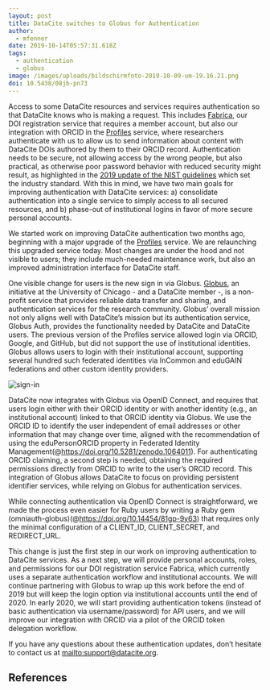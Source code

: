 ```yaml
---
layout: post
title: DataCite switches to Globus for Authentication
author:
  - mfenner
date: 2019-10-14T05:57:31.618Z
tags:
  - authentication
  - globus
image: /images/uploads/bildschirmfoto-2019-10-09-um-19.16.21.png
doi: 10.5438/08jb-pn73
---
```

Access to some DataCite resources and services requires authentication so that DataCite knows who is making a request. This includes [Fabrica](https://doi.datacite.org/), our DOI registration service that requires a member account, but also our integration with ORCID in the [Profiles](https://profiles.datacite.org) service, where researchers authenticate with us to allow us to send information about content with DataCite DOIs authored by them to their ORCID record. Authentication needs to be secure, not allowing access by the wrong people, but also practical, as otherwise poor password behavior with reduced security might result, as highlighted in the [2019 update of the NIST guidelines](https://securityboulevard.com/2019/03/nist-800-63-password-guidelines/) which set the industry standard. With this in mind, we have two main goals for improving authentication with DataCite services: a) consolidate authentication into a single service to simply access to all secured resources, and b) phase-out of institutional logins in favor of more secure personal accounts.

We started work on improving DataCite authentication two months ago, beginning with a major upgrade of the [Profiles](https://profiles.datacite.org) service. We are relaunching this upgraded service today. Most changes are under the hood and not visible to users; they include much-needed maintenance work, but also an improved administration interface for DataCite staff. 

One visible change for users is the new sign in via Globus. [Globus](https://www.globus.org/), an initiative at the University of Chicago - and a DataCite member -, is a non-profit service that provides reliable data transfer and sharing, and authentication services for the research community. Globus’ overall mission not only aligns well with DataCite’s mission but its authentication service, Globus Auth, provides the functionality needed by DataCite and DataCite users. The previous version of the Profiles service allowed login via ORCID, Google, and GitHub, but did not support the use of institutional identities. Globus allows users to login with their institutional account, supporting several hundred such federated identities via InCommon and eduGAIN federations and other custom identity providers. 

![sign-in](/images/uploads/bildschirmfoto-2019-10-09-um-19.16.21.png "New Profiles sign in screen")

DataCite now integrates with Globus via OpenID Connect, and requires that users login either with their ORCID identity or with another identity (e.g., an institutional account) linked to that ORCID identity via Globus. We use the ORCID ID to identify the user independent of email addresses or other information that may change over time, aligned with the recommendation of using the eduPersonORCID property in Federated Identity Management(@https://doi.org/10.5281/zenodo.1064011). For authenticating ORCID claiming, a second step is needed, obtaining the required permissions directly from ORCID to write to the user’s ORCID record. This integration of Globus allows DataCite to focus on providing persistent identifier services, while relying on Globus for authentication services.

While connecting authentication via OpenID Connect is straightforward, we made the process even easier for Ruby users by writing a Ruby gem (omniauth-globus)(@https://doi.org/10.14454/81gp-9y63) that requires only the minimal configuration of a CLIENT_ID, CLIENT_SECRET, and REDIRECT_URL.

This change is just the first step in our work on improving authentication to DataCite services. As a next step, we will provide personal accounts, roles, and permissions for our DOI registration service Fabrica, which currently uses a separate authentication workflow and institutional accounts. We will continue partnering with Globus to wrap up this work before the end of 2019 but will keep the login option via institutional accounts until the end of 2020. In early 2020, we will start providing authentication tokens (instead of basic authentication via username/password) for API users, and we will improve our integration with ORCID via a pilot of the ORCID token delegation workflow. 

If you have any questions about these authentication updates, don’t hesitate to contact us at <mailto:support@datacite.org>.

## References

